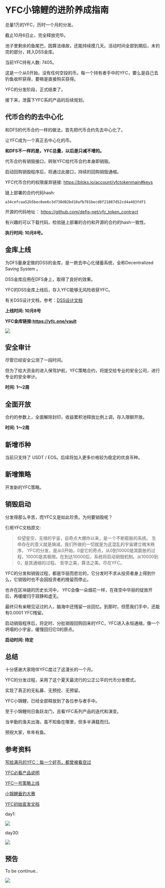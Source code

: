# YFC小锦鲤的进阶养成指南

总量1万的YFC，历时一个月的分发。

截止10月6日止，完全释放完毕。

池子里剩余的鱼尾巴，因算法缘故，还能持续摸几天。活动时间全部到期后，未钓完的部分，转入DSS金库。

当前YFC持有人数: 7405。

这是一个从0开始，没有任何空投的币。每一个持有者手中的YFC，要么是自己去钓鱼收杆获得，要嘛是直接购买获得。

YFC的分发阶段，正式结束了。

接下来，泄露下YFC系的产品的后续规划。

## 代币合约的去中心化

和DFS的代币合约一样的做法，首先把代币合约先去中心化了。

让YFC成为一个真正去中心化的币。

**和DFS不一样的是，YFC总量，以后是只减不增的。**

代币合约有销毁接口，转账YFC给代币合约本身即销毁。

启动回购销毁程序后，将通过此接口，持续的回购销毁通缩。

YFC代币合约的权限废弃链接: https://bloks.io/account/yfctokenmain#keys 

链上部署的合约代码hash: 

```
a34cefcaa52b5bec6ee6c3d738d02bd10afb781becd8f21887d52cd4a403fdf1
```

开源的代码地址： https://github.com/defis-net/yfc_token_contract

有兴趣的可以下载代码，检验链上部署的合约和开源的合约的hash一致性。

**执行时间: 10月8号。**

## 金库上线

为DFS量身定做的DSS的金库，是一款去中心化储蓄系统，全称Decentralized Saving System 。

DSS金库应用在DFS身上，取得了良好的效果。

YFC的DSS金库上线后，存入YFC能够无风险收获YFC。

有关DSS设计文档，参考：[DSS设计文档](https://github.com/defis-net/defis-network/blob/master/docs/dfs_saving_system.md)


**上线时间: 10月8号**

**YFC金库链接:https://yfc.one/vault**

![](https://tva1.sinaimg.cn/large/007S8ZIlly1gji5fdwo3nj30u01hcdiy.jpg)

## 安全审计

尽管已经安全公测了一段时间。

但为了给大资金的进入保驾护航，YFC策略合约，将提交给专业的安全公司，进行专业的安全审计。

**时间: 1～2周**

## 全面开放

合约的参数上，全面解除封印，收益累积池释放比例上调，存入限额开放。

**时间: 1～2周**

## 新增币种

当前只支持了 USDT / EOS。后续将加入更多价格较为稳定的优良币种。

## 新增策略

开发新的YFC策略。

## 销毁启动

分发得那么辛苦，而YFC又是如此珍贵。为何要销毁呢？ 

引用YFC文档原文:

> 仰望星空，无垠的宇宙，自奇点大爆炸以来，是一个不断膨胀的系统。
生命存在的意义就是熵减，我们所做的一切就是为这混乱的宇宙建立微末秩序。
YFC的分发，是从0开始，0是它的奇点，从0到10000是其膨胀的过程，10000是其极限。在到达10000后，系统将启动销毁机制。从10000到0，是其通缩的过程。
哲学之美，算法之美。尽在YFC。

YFC的分发和销毁过程，都是华丽而悲壮的，它分发时不求从投资者身上得到什么，它销毁时也不会因投资者的挽留而停止。

也许在区块链的历史长河中， YFC会像一朵烟花一样，在夜空中华丽的绽放开后，再缓缓归于寂静和虚无。

最终只有亲眼见证过的人，脑海中还残留一丝回忆。到那时，但愿我们手中，还能有0.0001 YFC残留。

启动销毁程序后，将定时、分批销毁回购回来的YFC，YFC进入永恒通缩，像一个坍塌的小宇宙，缓慢回归它0的原点。

**启动时间: 待定**

## 总结

十分感谢大家陪伴YFC度过了这漫长的一个月。

YFC的分发过程，采用了这个夏天最流行的公正公平的代币分发模式。

实现了真正的无私募、无预挖、无预留。

YFC小锦鲤，已经全部释放到了各位参与者手中。

至于小锦鲤何日鱼跃龙门，且看YFC系列产品的迭代和演变。

当辛勤的渔夫出海，虽不知鱼在哪里，但多半满载而归。

预祝大家，年年有鱼。

## 参考资料

[写给满月的YFC：每一个好币，都曾被看空过](https://bihu.com/article/1286652740)

[YFC必看产品说明](https://github.com/defis-net/defis-network/blob/master/docs/yfc_note.md)

[YFC一号策略上线](https://github.com/defis-net/defis-network/blob/master/docs/yfc_strategy_1.md)

[小锦鲤垂钓大赛](https://github.com/defis-net/defis-network/blob/master/docs/yfc_activity_1.md)

[YFC初始宣发文档](https://github.com/defis-net/defis-network/blob/master/docs/yfc_design.md)


day1:

![](https://tva1.sinaimg.cn/large/007S8ZIlly1gjhzxcn02dj30u01hcgr9.jpg)

day30:

![](https://tva1.sinaimg.cn/large/007S8ZIlly1gjhzvuxgnij30u01rctap.jpg)

## 预告

To be continue..

![](https://tva1.sinaimg.cn/large/007S8ZIlly1gjfmjjfjorj30rs0ildjc.jpg)


